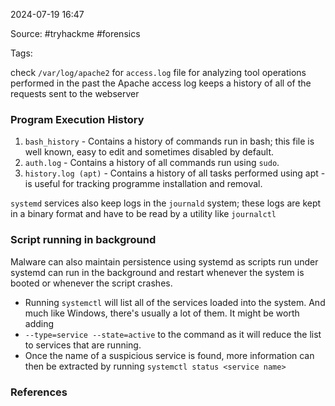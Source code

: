 
2024-07-19 16:47

Source: #tryhackme #forensics 

Tags: 

check `/var/log/apache2` for `access.log` file for analyzing tool operations performed in the past 
the Apache access log keeps a history of all of the requests sent to the webserver
### Program Execution History

1. `bash_history` - Contains a history of commands run in bash; this file is well known, easy to edit and sometimes disabled by default.
2. `auth.log` - Contains a history of all commands run using `sudo`.
3. `history.log (apt)` - Contains a history of all tasks performed using apt - is useful for tracking programme installation and removal.

`systemd` services also keep logs in the `journald` system; these logs are kept in a binary format and have to be read by a utility like `journalctl`
### Script running in background 

Malware can also maintain persistence using systemd as scripts run under systemd can run in the background and restart whenever the system is booted or whenever the script crashes.

- Running `systemctl` will list all of the services loaded into the system. And much like Windows, there's usually a lot of them. It might be worth adding 
- `--type=service --state=active` to the command as it will reduce the list to services that are running. 
- Once the name of a suspicious service is found, more information can then be extracted by running `systemctl status <service name>`

### References
